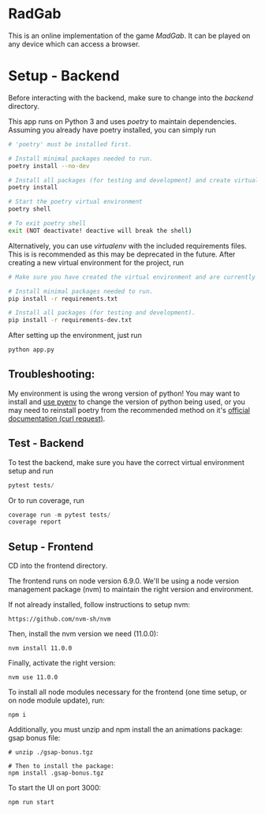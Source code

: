 # RadGab

This is an online implementation of the game *MadGab*. It can be played on any device which can access a browser.

# Setup - Backend

Before interacting with the backend, make sure to change into the *backend* directory.

This app runs on Python 3 and uses *poetry* to maintain dependencies. Assuming you already have poetry installed, you can simply run

```bash
# 'poetry' must be installed first.

# Install minimal packages needed to run.
poetry install --no-dev

# Install all packages (for testing and development) and create virtual environment.
poetry install

# Start the poetry virtual environment
poetry shell

# To exit poetry shell
exit (NOT deactivate! deactive will break the shell)
```

Alternatively, you can use *virtualenv* with the included requirements files. This is is recommended as this may be deprecated in the future. After creating a new virtual environment for the project, run

```bash
# Make sure you have created the virtual environment and are currently in it.

# Install minimal packages needed to run.
pip install -r requirements.txt

# Install all packages (for testing and development).
pip install -r requirements-dev.txt
```

After setting up the environment, just run
```python
python app.py
```

## Troubleshooting:
My environment is using the wrong version of python! 
You may want to install and [use pyenv](https://python-poetry.org/docs/managing-environments/) to change the version of python being used, or you may need to reinstall poetry from the recommended method on it's [official documentation (curl request)](https://python-poetry.org/docs/#installation).


## Test - Backend
To test the backend, make sure you have the correct virtual environment setup and run
```python
pytest tests/
```

Or to run coverage, run
```python
coverage run -m pytest tests/
coverage report
```


## Setup - Frontend
CD into the frontend directory.

The frontend runs on node version 6.9.0.  We'll be using a node version management package (nvm) to maintain the right version and environment.

If not already installed, follow instructions to setup nvm: 
```
https://github.com/nvm-sh/nvm
```

Then, install the nvm version we need (11.0.0):
```
nvm install 11.0.0
```

Finally, activate the right version: 
```
nvm use 11.0.0
```

To install all node modules necessary for the frontend (one time setup, or on node module update), run: 
```
npm i
```

Additionally, you must unzip and npm install the an animations package: gsap bonus file:
```
# unzip ./gsap-bonus.tgz

# Then to install the package:
npm install .gsap-bonus.tgz
``` 


To start the UI on port 3000:
```
npm run start
```





